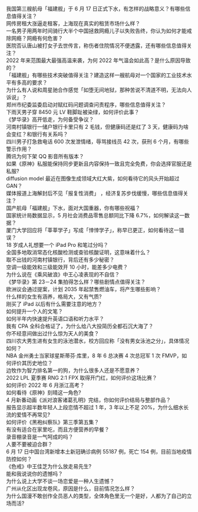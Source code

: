 我国第三艘航母「福建舰」于 6 月 17 日正式下水，有怎样的战略意义？有哪些信息值得关注？  
网传房租大涨逼走租客，上海现在真实的租赁市场什么样？  
一名男子用两年时间骑行大半个中国拯救网瘾儿子以失败告终，你认为如何才能戒除网瘾？网瘾有何危害？  
医院否认唐山被打女子去世传言，称伤者住院情况不便透露，还有哪些信息值得关注？  
2022 年来范围最大最强高温来袭，为何 2022 年气温会如此高？是什么原因导致的？  
「福建舰」有哪些技术突破值得关注？建造这样一艘航母对一个国家的工业技术水平有多高的要求？  
为什么有人说和周星驰合作感觉「如堕无间地狱，那种苦说不清道不明，无法向人诉说」？  
郑州市纪委监委启动对赋红码问题调查问责程序，哪些信息值得关注？  
下雨天男子穿 8450 元 LV 鞋脚趾被染绿，如何评价此事？  
《梦华录》高开低走，为何备受争议？  
河南村镇银行一储户银行卡里只有 2 毛钱，但健康码还是红了 3 天，健康码为啥会变红？和银行有关系吗？  
四川男子打急救电话 600 次发泄情绪，辱骂接线员 42 次，获刑 6 个月，有哪些警示作用？  
腾讯为何下架 QQ 影音所有版本？  
如果《原神》私服能保持同步更新且内容保持一致且完全免费，你会选择官服还是私服?  
diffusion model 最近在图像生成领域大红大紫，如何看待它的风头开始超过 GAN？  
媒体报道上海解封后不见「报复性消费」 ，经济复苏步伐缓慢，哪些信息值得关注？  
国产航母「福建舰」下水，面对大国重器，你有哪些祝福？  
国家统计局数据显示，5 月社会消费品零售总额同比下降 6.7%，如何解读这一数据？  
厦门大学回应将「莘莘学子」写成「悻悻学子」，称早已更正，如何看待这一错误？  
18 岁成人礼想要一个 iPad Pro 和笔过分吗？  
全国多地取消常态化核酸检测或查验核酸证明，这意味着什么？  
取不出钱的河南村镇银行，背后还有多少秘密？  
空调一级能效和三级能效开 10 小时，能差多少电费？  
为什么说在《乘风破浪》中王心凌表现的不自信？  
《梦华录》第 23－24 集拍得怎么样？哪些剧情点值得关注？  
欧洲议会通过提案，计划 2035 年起禁售燃油车，将产生哪些影响？  
什么样的女生有涵养，格局大，又有气质?  
刚买了 iPad 以后有什么需要注意的地方？  
如何提升一个人的文笔？  
如何半年内快速提升英语口语和听力水平？  
我有 CPA 全科合格证了，为什么给八大投简历全都石沉大海了？  
你不经意间做出过什么惊为天人的美食？  
四川农大男生进有女生的泳池潜水，校方回应称「没有男女泳池之分」，具体情况如何？  
NBA 金州勇士当家球星斯蒂芬·库里，8 年 6 总决赛 4 次总冠军 1 次 FMVP，如何评价其历史地位？  
边牧作为智力排名第一的狗，为什么很多人还是不愿意养？  
2022 LPL 夏季赛 RNG 2:1 FPX 取得开门红，如何评价这场比赛？  
如何评价 2022 年 6 月浙江高考？  
如何看待《原神》刻晴这一角色?  
4 月新番动画《派对浪客诸葛孔明》完结，你如何评价结局与整部作品？  
报告显示超半数年轻人上段恋情不超过 1 年，3 年以上不足 20%，为什么细水长流的爱情不再常见?  
如何评价《黑袍纠察队》第三季第五集？  
有没有适合在家里吃，而且方便营养的早餐？  
录音棚录音是一气呵成的吗？  
人要不要被迫合群？  
6 月 17 日中国台湾新增本土新冠确诊病例 55187 例，死亡 154 例，目前当地疫情防控如何？  
《色戒》中王佳芝为什么放走易先生?  
能和我说说你的遗憾吗？  
为什么说上大学不谈一场恋爱是一种人生遗憾？  
广州从化区出现龙卷风，原因是什么，目前情况怎么样？  
为什么国漫不敢创作全员恶人的类型，全体角色里无一个是好，人都为了自己的立场而活?  
